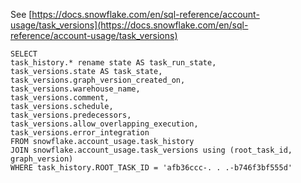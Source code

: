 See [https://docs.snowflake.com/en/sql-reference/account-usage/task_versions](https://docs.snowflake.com/en/sql-reference/account-usage/task_versions)
```
SELECT
task_history.* rename state AS task_run_state,
task_versions.state AS task_state,
task_versions.graph_version_created_on,
task_versions.warehouse_name,
task_versions.comment,
task_versions.schedule,
task_versions.predecessors,
task_versions.allow_overlapping_execution,
task_versions.error_integration
FROM snowflake.account_usage.task_history
JOIN snowflake.account_usage.task_versions using (root_task_id, graph_version)
WHERE task_history.ROOT_TASK_ID = 'afb36ccc-. . .-b746f3bf555d'
```
